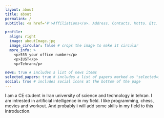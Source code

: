 ```yaml
---
layout: about
title: about
permalink: /
subtitle: <a href='#'>Affiliations</a>. Address. Contacts. Motto. Etc.

profile:
  align: right
  image: aboutImage.jpg
  image_circular: false # crops the image to make it circular
  more_info: >
    <p>555 your office number</p>
    <p>IUST</p>
    <p>Tehran</p>

news: true # includes a list of news items
selected_papers: true # includes a list of papers marked as "selected={true}"
social: true # includes social icons at the bottom of the page
---
```


I am a CE student in Iran university of science and technology in tehran.
I am intrested in artificial intelligence in my field.
I like programming, chess, movies and workout.
And probably i will add some skills in my field to this introduction.
